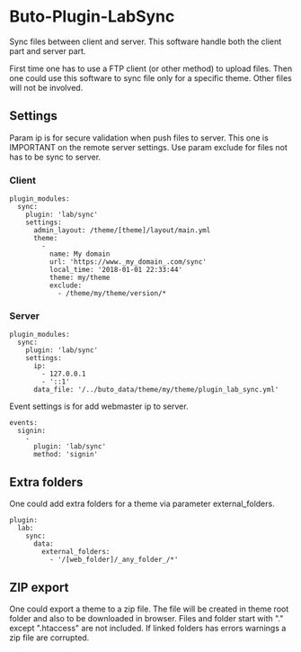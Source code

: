 # Buto-Plugin-LabSync

Sync files between client and server. This software handle both the client part and server part.

First time one has to use a FTP client (or other method) to upload files. Then one could use this software to sync file only for a specific theme. Other files will not be involved.



## Settings

Param ip is for secure validation when push files to server. This one is IMPORTANT on the remote server settings. Use param exclude for files not has to be sync to server.

### Client

```
plugin_modules:
  sync:
    plugin: 'lab/sync'
    settings:
      admin_layout: /theme/[theme]/layout/main.yml
      theme:
        -
          name: My domain
          url: 'https://www._my_domain_.com/sync'
          local_time: '2018-01-01 22:33:44'
          theme: my/theme
          exclude:
            - /theme/my/theme/version/*
```

### Server

```
plugin_modules:
  sync:
    plugin: 'lab/sync'
    settings:
      ip:
        - 127.0.0.1
        - '::1'
      data_file: '/../buto_data/theme/my/theme/plugin_lab_sync.yml'
```

Event settings is for add webmaster ip to server.

```
events:
  signin:
    -
      plugin: 'lab/sync'
      method: 'signin'
```


## Extra folders

One could add extra folders for a theme via parameter external_folders.
```
plugin:
  lab:
    sync:
      data:
        external_folders:
          - '/[web_folder]/_any_folder_/*'
```

## ZIP export

One could export a theme to a zip file. The file will be created in theme root folder and also to be downloaded in browser.
Files and folder start with "." except ".htaccess" are not included. If linked folders has errors warnings a zip file are corrupted.
